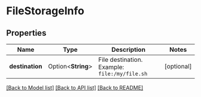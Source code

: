 # FileStorageInfo

## Properties

Name | Type | Description | Notes
------------ | ------------- | ------------- | -------------
**destination** | Option<**String**> | File destination. Example: `file:/my/file.sh` | [optional]

[[Back to Model list]](../README.md#documentation-for-models) [[Back to API list]](../README.md#documentation-for-api-endpoints) [[Back to README]](../README.md)


